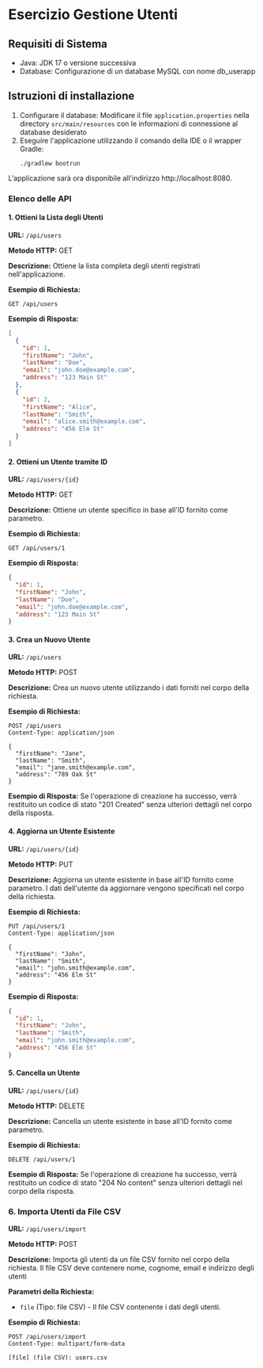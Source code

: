 # Esercizio Gestione Utenti

## Requisiti di Sistema
* Java: JDK 17 o versione successiva
* Database: Configurazione di un database MySQL con nome db_userapp

## Istruzioni di installazione
1. Configurare il database:
    Modificare il file `application.properties` nella directory `src/main/resources` con le informazioni di connessione 
    al database desiderato
2. Eseguire l'applicazione utilizzando il comando della IDE o il wrapper Gradle:
   ```
   ./gradlew bootrun
    ```
   
L'applicazione sarà ora disponibile all'indirizzo http://localhost:8080.

### Elenco delle API

#### 1. Ottieni la Lista degli Utenti

**URL:** `/api/users`

**Metodo HTTP:** GET

**Descrizione:** Ottiene la lista completa degli utenti registrati nell'applicazione.

**Esempio di Richiesta:**

```http
GET /api/users
```

**Esempio di Risposta:**
```json
[
  {
    "id": 1,
    "firstName": "John",
    "lastName": "Doe",
    "email": "john.doe@example.com",
    "address": "123 Main St"
  },
  {
    "id": 2,
    "firstName": "Alice",
    "lastName": "Smith",
    "email": "alice.smith@example.com",
    "address": "456 Elm St"
  }
]
```

#### 2. Ottieni un Utente tramite ID

**URL:** `/api/users/{id}`

**Metodo HTTP:** GET

**Descrizione:** Ottiene un utente specifico in base all'ID fornito come parametro.

**Esempio di Richiesta:**

```http
GET /api/users/1
```

**Esempio di Risposta:**
```json
{
  "id": 1,
  "firstName": "John",
  "lastName": "Doe",
  "email": "john.doe@example.com",
  "address": "123 Main St"
}
```

#### 3. Crea un Nuovo Utente

**URL:** `/api/users`

**Metodo HTTP:** POST

**Descrizione:** Crea un nuovo utente utilizzando i dati forniti nel corpo della richiesta.

**Esempio di Richiesta:**

```http
POST /api/users
Content-Type: application/json

{
  "firstName": "Jane",
  "lastName": "Smith",
  "email": "jane.smith@example.com",
  "address": "789 Oak St"
}
```

**Esempio di Risposta:**
Se l'operazione di creazione ha successo, verrà restituito un codice di stato "201 Created" 
senza ulteriori dettagli nel corpo della risposta.

#### 4. Aggiorna un Utente Esistente

**URL:** `/api/users/{id}`

**Metodo HTTP:** PUT

**Descrizione:** Aggiorna un utente esistente in base all'ID fornito come parametro. 
I dati dell'utente da aggiornare vengono specificati nel corpo della richiesta.

**Esempio di Richiesta:**

```http
PUT /api/users/1
Content-Type: application/json

{
  "firstName": "John",
  "lastName": "Smith",
  "email": "john.smith@example.com",
  "address": "456 Elm St"
}
```

**Esempio di Risposta:**
```json
{
  "id": 1,
  "firstName": "John",
  "lastName": "Smith",
  "email": "john.smith@example.com",
  "address": "456 Elm St"
}
```

#### 5. Cancella un Utente

**URL:** `/api/users/{id}`

**Metodo HTTP:** DELETE

**Descrizione:** Cancella un utente esistente in base all'ID fornito come parametro.

**Esempio di Richiesta:**

```http
DELETE /api/users/1
```

**Esempio di Risposta:** 
Se l'operazione di creazione ha successo, verrà restituito un codice di stato "204 No content"
senza ulteriori dettagli nel corpo della risposta.

### 6. Importa Utenti da File CSV

**URL:** `/api/users/import`

**Metodo HTTP:** POST

**Descrizione:** Importa gli utenti da un file CSV fornito nel corpo della richiesta. 
Il file CSV deve contenere nome, cognome, email e indirizzo degli utenti

**Parametri della Richiesta:**
- `file` (Tipo: file CSV) - Il file CSV contenente i dati degli utenti.

**Esempio di Richiesta:**

```http
POST /api/users/import
Content-Type: multipart/form-data

[file] (file CSV): users.csv
```

